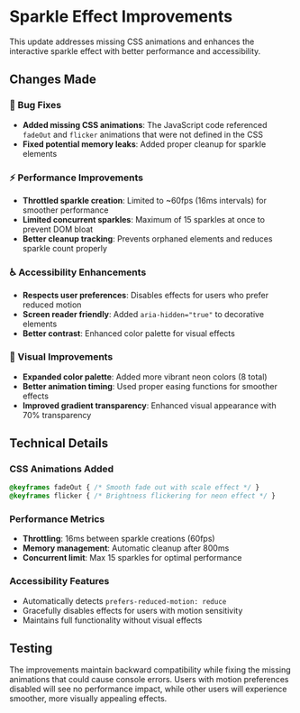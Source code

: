 # Sparkle Effect Improvements

This update addresses missing CSS animations and enhances the interactive sparkle effect with better performance and accessibility.

## Changes Made

### 🐛 Bug Fixes
- **Added missing CSS animations**: The JavaScript code referenced `fadeOut` and `flicker` animations that were not defined in the CSS
- **Fixed potential memory leaks**: Added proper cleanup for sparkle elements

### ⚡ Performance Improvements  
- **Throttled sparkle creation**: Limited to ~60fps (16ms intervals) for smoother performance
- **Limited concurrent sparkles**: Maximum of 15 sparkles at once to prevent DOM bloat
- **Better cleanup tracking**: Prevents orphaned elements and reduces sparkle count properly

### ♿ Accessibility Enhancements
- **Respects user preferences**: Disables effects for users who prefer reduced motion
- **Screen reader friendly**: Added `aria-hidden="true"` to decorative elements
- **Better contrast**: Enhanced color palette for visual effects

### 🎨 Visual Improvements
- **Expanded color palette**: Added more vibrant neon colors (8 total)
- **Better animation timing**: Used proper easing functions for smoother effects
- **Improved gradient transparency**: Enhanced visual appearance with 70% transparency

## Technical Details

### CSS Animations Added
```css
@keyframes fadeOut { /* Smooth fade out with scale effect */ }
@keyframes flicker { /* Brightness flickering for neon effect */ }
```

### Performance Metrics
- **Throttling**: 16ms between sparkle creations (60fps)
- **Memory management**: Automatic cleanup after 800ms
- **Concurrent limit**: Max 15 sparkles for optimal performance

### Accessibility Features
- Automatically detects `prefers-reduced-motion: reduce`
- Gracefully disables effects for users with motion sensitivity
- Maintains full functionality without visual effects

## Testing

The improvements maintain backward compatibility while fixing the missing animations that could cause console errors. Users with motion preferences disabled will see no performance impact, while other users will experience smoother, more visually appealing effects.
